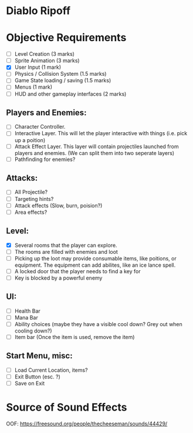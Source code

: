 # Diablo Ripoff

# Objective Requirements

- [ ] Level Creation (3 marks)
- [ ] Sprite Animation (3 marks)
- [x] User Input (1 mark)
- [ ] Physics / Collision System (1.5 marks)
- [ ] Game State loading / saving (1.5 marks)
- [ ] Menus (1 mark)
- [ ] HUD and other gameplay interfaces (2 marks)

## Players and Enemies:
- [ ] Character Controller. 
- [ ] Interactive Layer. This will let the player interactive with things (i.e. pick up a poition)
- [ ] Attack Effect Layer. This layer will contain projectiles launched from players and enemies. (We can split them into two seperate layers)
- [ ] Pathfinding for enemies? 

## Attacks:
- [ ] All Projectile? 
- [ ] Targeting hints?
- [ ] Attack effects (Slow, burn, poision?)
- [ ] Area effects? 
## Level:
- [x] Several rooms that the player can explore. 
- [ ] The rooms are filled with enemies and loot
- [ ] Picking up the loot may provide consumable items, like poitions, or equipment. The equipment can add abilites, like an ice lance spell.
- [ ] A locked door that the player needs to find a key for
- [ ] Key is blocked by a powerful enemy

## UI:
- [ ] Health Bar
- [ ] Mana Bar
- [ ] Ability choices (maybe they have a visible cool down? Grey out when cooling down?)
- [ ] Item bar (Once the item is used, remove the item)

## Start Menu, misc:
- [ ] Load Current Location, items?
- [ ] Exit Button (esc. ?)
- [ ] Save on Exit

# Source of Sound Effects
OOF: https://freesound.org/people/thecheeseman/sounds/44429/